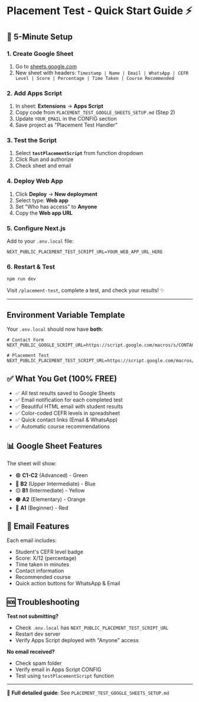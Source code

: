 # Placement Test - Quick Start Guide ⚡

## 🎯 5-Minute Setup

### 1. Create Google Sheet
1. Go to [sheets.google.com](https://sheets.google.com)
2. New sheet with headers: `Timestamp | Name | Email | WhatsApp | CEFR Level | Score | Percentage | Time Taken | Course Recommended`

### 2. Add Apps Script
1. In sheet: **Extensions** → **Apps Script**
2. Copy code from `PLACEMENT_TEST_GOOGLE_SHEETS_SETUP.md` (Step 2)
3. Update `YOUR_EMAIL` in the CONFIG section
4. Save project as "Placement Test Handler"

### 3. Test the Script
1. Select **`testPlacementScript`** from function dropdown
2. Click Run and authorize
3. Check sheet and email

### 4. Deploy Web App
1. Click **Deploy** → **New deployment**
2. Select type: **Web app**
3. Set "Who has access" to **Anyone**
4. Copy the **Web app URL**

### 5. Configure Next.js
Add to your `.env.local` file:
```env
NEXT_PUBLIC_PLACEMENT_TEST_SCRIPT_URL=YOUR_WEB_APP_URL_HERE
```

### 6. Restart & Test
```bash
npm run dev
```

Visit `/placement-test`, complete a test, and check your results! ✨

---

## Environment Variable Template

Your `.env.local` should now have **both**:

```env
# Contact Form
NEXT_PUBLIC_GOOGLE_SCRIPT_URL=https://script.google.com/macros/s/CONTACT_FORM_SCRIPT_ID/exec

# Placement Test
NEXT_PUBLIC_PLACEMENT_TEST_SCRIPT_URL=https://script.google.com/macros/s/PLACEMENT_TEST_SCRIPT_ID/exec
```

## ✅ What You Get (100% FREE)

- ✅ All test results saved to Google Sheets
- ✅ Email notification for each completed test
- ✅ Beautiful HTML email with student results
- ✅ Color-coded CEFR levels in spreadsheet
- ✅ Quick contact links (Email & WhatsApp)
- ✅ Automatic course recommendations

## 📊 Google Sheet Features

The sheet will show:
- 🟢 **C1-C2** (Advanced) - Green
- 🔵 **B2** (Upper Intermediate) - Blue  
- 🟡 **B1** (Intermediate) - Yellow
- 🟠 **A2** (Elementary) - Orange
- 🔴 **A1** (Beginner) - Red

## 📧 Email Features

Each email includes:
- Student's CEFR level badge
- Score: X/12 (percentage)
- Time taken in minutes
- Contact information
- Recommended course
- Quick action buttons for WhatsApp & Email

## 🆘 Troubleshooting

**Test not submitting?**
- Check `.env.local` has `NEXT_PUBLIC_PLACEMENT_TEST_SCRIPT_URL`
- Restart dev server
- Verify Apps Script deployed with "Anyone" access

**No email received?**
- Check spam folder
- Verify email in Apps Script CONFIG
- Test using `testPlacementScript` function

---

📖 **Full detailed guide**: See `PLACEMENT_TEST_GOOGLE_SHEETS_SETUP.md`


